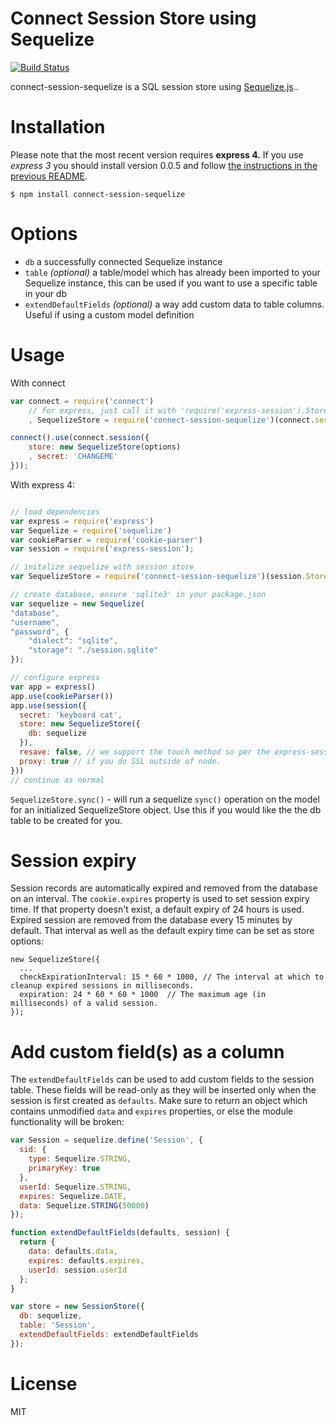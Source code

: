 # Connect Session Store using Sequelize
[![Build Status](https://travis-ci.org/mweibel/connect-session-sequelize.png)](https://travis-ci.org/mweibel/connect-session-sequelize)

connect-session-sequelize is a SQL session store using [Sequelize.js](http://sequelizejs.com)..

# Installation
Please note that the most recent version requires **express 4.** If you use *express 3* you should install version 0.0.5 and follow [the instructions in the previous README](https://github.com/mweibel/connect-session-sequelize/blob/7a446de5a7a2ebc562d288a22896d55f0fbe6e5d/README.md).

```
$ npm install connect-session-sequelize
```

# Options

* `db` a successfully connected Sequelize instance
* `table` *(optional)* a table/model which has already been imported to your Sequelize instance, this can be used if you want to use a specific table in your db
* `extendDefaultFields` *(optional)* a way add custom data to table columns. Useful if using a custom model definition

# Usage

With connect

```javascript
var connect = require('connect')
	// for express, just call it with 'require('express-session').Store'
	, SequelizeStore = require('connect-session-sequelize')(connect.session.Store);

connect().use(connect.session({
	store: new SequelizeStore(options)
	, secret: 'CHANGEME'
}));
```

With express 4:

```javascript

// load dependencies
var express = require('express')
var Sequelize = require('sequelize')
var cookieParser = require('cookie-parser')
var session = require('express-session');

// initalize sequelize with session store
var SequelizeStore = require('connect-session-sequelize')(session.Store);

// create database, ensure 'sqlite3' in your package.json
var sequelize = new Sequelize(
"database",
"username",
"password", {
    "dialect": "sqlite",
    "storage": "./session.sqlite"
});

// configure express
var app = express()
app.use(cookieParser())
app.use(session({
  secret: 'keyboard cat',
  store: new SequelizeStore({
    db: sequelize
  }),
  resave: false, // we support the touch method so per the express-session docs this should be set to false 
  proxy: true // if you do SSL outside of node.
}))
// continue as normal
```

`SequelizeStore.sync()` - will run a sequelize `sync()` operation on the model for an initialized SequelizeStore object. Use this if you would like the the db table to be created for you.

# Session expiry

Session records are automatically expired and removed from the database on an interval. The `cookie.expires` property is used to set session expiry time. If that property doesn't exist, a default expiry of 24 hours is used. Expired session are removed from the database every 15 minutes by default. That interval as well as the default expiry time can be set as store options:

```
new SequelizeStore({
  ...
  checkExpirationInterval: 15 * 60 * 1000, // The interval at which to cleanup expired sessions in milliseconds.
  expiration: 24 * 60 * 60 * 1000  // The maximum age (in milliseconds) of a valid session.
});
```

# Add custom field(s) as a column

The `extendDefaultFields` can be used to add custom fields to the session table. These fields will be read-only as they will be inserted only when the session is first created as `defaults`. Make sure to return an object which contains unmodified `data` and `expires` properties, or else the module functionality will be broken:

```javascript
var Session = sequelize.define('Session', {
  sid: {
    type: Sequelize.STRING,
    primaryKey: true
  },
  userId: Sequelize.STRING,
  expires: Sequelize.DATE,
  data: Sequelize.STRING(50000)
});

function extendDefaultFields(defaults, session) {
  return {
    data: defaults.data,
    expires: defaults.expires,
    userId: session.userId
  };
}

var store = new SessionStore({
  db: sequelize,
  table: 'Session',
  extendDefaultFields: extendDefaultFields
});
```

# License

MIT
